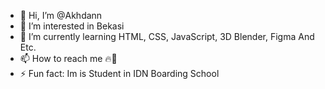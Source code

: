 - 👋 Hi, I’m @Akhdann
- 👀 I’m interested in Bekasi
- 🌱 I’m currently learning HTML, CSS, JavaScript, 3D Blender, Figma And Etc.
- 📫 How to reach me 🔥🤣
- ⚡ Fun fact: Im is Student in IDN Boarding School
